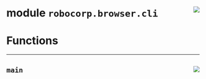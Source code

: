 <!-- markdownlint-disable -->

# module `robocorp.browser.cli` <a href="https://github.com/robocorp/robocorp/tree/master/browser/src/robocorp/browser/cli.py#L0"><img align="right" src="https://img.shields.io/badge/-source-cccccc?style=flat-square" /></a>

# Functions

______________________________________________________________________

## `main` <a href="https://github.com/robocorp/robocorp/tree/master/browser/src/robocorp/browser/cli.py#L12"><img align="right" src="https://img.shields.io/badge/-source-cccccc?style=flat-square" /></a>
